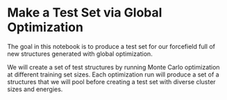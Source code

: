 # Make a Test Set via Global Optimization

The goal in this notebook is to produce a test set for our forcefield full of new structures generated with global optimization.

We will create a set of test structures by running Monte Carlo optimization at different training set sizes. 
Each optimization run will produce a set of a structures that we will pool before creating a test set with
diverse cluster sizes and energies.
